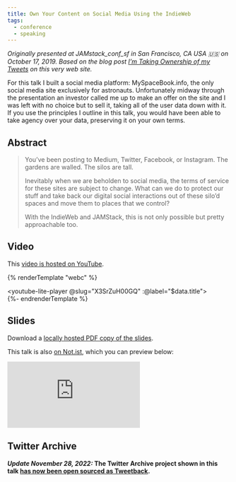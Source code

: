 ```yaml
---
title: Own Your Content on Social Media Using the IndieWeb
tags:
  - conference
  - speaking
---
```


_Originally presented at JAMstack_conf_sf in San Francisco, CA USA 🇺🇸 on October 17, 2019. Based on the blog post [I’m Taking Ownership of my Tweets](/web/own-my-tweets/) on this very web site._

For this talk I built a social media platform: MySpaceBook.​info, the only social media site exclusively for astronauts. Unfortunately midway through the presentation an investor called me up to make an offer on the site and I was left with no choice but to sell it, taking all of the user data down with it. If you use the principles I outline in this talk, you would have been able to take agency over your data, preserving it on your own terms.

## Abstract

> You’ve been posting to Medium, Twitter, Facebook, or Instagram. The gardens are walled. The silos are tall.
>
> Inevitably when we are beholden to social media, the terms of service for these sites are subject to change. What can we do to protect our stuff and take back our digital social interactions out of these silo’d spaces and move them to places that we control?
>
> With the IndieWeb and JAMStack, this is not only possible but pretty approachable too.

## Video

This [video is hosted on YouTube](https://www.youtube.com/watch?v=X3SrZuH00GQ).

{% renderTemplate "webc" %}<div><youtube-lite-player @slug="X3SrZuH00GQ" :@label="$data.title"></youtube-lite-player></div>{%- endrenderTemplate %}

## Slides

Download a [locally hosted PDF copy of the slides](/presentations/2019-own-your-data.pdf).

This talk is also [on Not.ist](https://noti.st/zachleat/Uo8jkv/own-your-content-on-social-media-with-the-indie-web), which you can preview below:

<div><div class="fluid-width-video-wrapper"><iframe src="https://noti.st/zachleat/Uo8jkv/embed" frameborder="0" allowfullscreen></iframe></div></div>

## Twitter Archive

**_Update November 28, 2022:_ The Twitter Archive project shown in this talk [has now been open sourced as Tweetback](/web/tweetback/).**